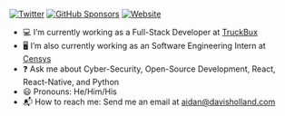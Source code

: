 <!--
**thehappydinoa/thehappydinoa** is a ✨ _special_ ✨ repository because its `README.md` (this file) appears on your GitHub profile.

Here are some ideas to get you started:

- 🔭 I’m currently working on ...
- 🌱 I’m currently learning ...
- 👯 I’m looking to collaborate on ...
- 🤔 I’m looking for help with ...
- 💬 Ask me about ...
- 📫 How to reach me: ...
- 😄 Pronouns: ...
- ⚡ Fun fact: ...
-->

[![Twitter](https://badgen.net/twitter/follow/thehappydinoa?icon=twitter&label=@thehappydinoa)](https://twitter.com/thehappydinoa)
[![GitHub Sponsors](https://badgen.net/badge/Support%20Me%20On/GitHub/blue?icon=github)](https://github.com/sponsors/thehappydinoa)
[![Website](https://badgen.net/badge/website/up/green)](https://aidan.davisholland.com)

- :computer: I’m currently working as a Full-Stack Developer at [TruckBux](https://truckbux.com)
- :desktop_computer: I’m also currently working as an Software Engineering Intern at [Censys](https://censys.io)
- :question: Ask me about Cyber-Security, Open-Source Development, React, React-Native, and Python
- :smiley: Pronouns: He/Him/His
- :mailbox_with_mail: How to reach me: Send me an email at [aidan@davisholland.com](mailto:aidan@davisholland.com)
